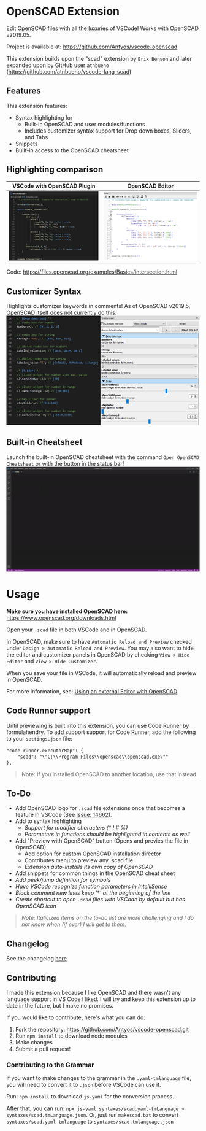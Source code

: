 # OpenSCAD Extension

Edit OpenSCAD files with all the luxuries of VSCode! Works with OpenSCAD v2019.05.

Project is available at: https://github.com/Antyos/vscode-openscad

This extension builds upon the "scad" extension by `Erik Benson` and later expanded upon by GitHub user `atnbueno` (https://github.com/atnbueno/vscode-lang-scad)

## Features
This extension features:
- Syntax highlighting for
   - Built-in OpenSCAD and user modules/functions
   - Includes customizer syntax support for Drop down boxes, Sliders, and Tabs
- Snippets
- Built-in access to the OpenSCAD cheatsheet

## Highlighting comparison
VSCode with OpenSCAD Plugin| OpenSCAD Editor
:-------------------------:|:-------------------------:
![comparison-vsc](media/screenshots/comparison-vsc.png) | ![comparison-os](media/screenshots/comparison-os.png)

Code: https://files.openscad.org/examples/Basics/intersection.html

## Customizer Syntax
Highlights customizer keywords in comments! As of OpenSCAD v2019.5, OpenSCAD itself does not currently do this.
![customizer-highlights](media/screenshots/customizer-highlights.png)

## Built-in Cheatsheet
Launch the built-in OpenSCAD cheatsheet with the command `Open OpenSCAD Cheatsheet` or with the button in the status bar!
![open-cheatsheet](media/screenshots/open-cheatsheet.gif)


# Usage
**Make sure you have installed OpenSCAD here:** https://www.openscad.org/downloads.html

Open your `.scad` file in both VSCode and in OpenSCAD.

In OpenSCAD, make sure to have `Automatic Reload and Preview` checked under `Design > Automatic Reload and Preview`. You may also want to hide the editor and customizer panels in OpenSCAD by checking `View > Hide Editor` and `View > Hide Customizer`.

When you save your file in VSCode, it will automatically reload and preview in OpenSCAD.

For more information, see: [Using an external Editor with OpenSCAD](https://en.wikibooks.org/wiki/OpenSCAD_User_Manual/Using_an_external_Editor_with_OpenSCAD)

## Code Runner support
Until previewing is built into this extension, you can use Code Runner by formulahendry. To add support support for Code Runner, add the following to your `settings.json` file:

```
"code-runner.executorMap": {
    "scad": "\"C:\\Program Files\\openscad\\openscad.exe\""
},
```
> Note: If you installed OpenSCAD to another location, use that instead.


## To-Do
- Add OpenSCAD logo for `.scad` file extensions once that becomes a feature in VSCode 
(See [Issue: 14662](https://github.com/microsoft/vscode/issues/14662)).
- Add to syntax highlighting
   - _Support for modifier characters (* ! # %)_
   - _Parameters in functions should be highlighted in contents as well_
- Add "Preview with OpenSCAD" button (Opens and previes the file in OpenSCAD)
   - Add option for custom OpenSCAD installation director
   - Contributes menu to preview any .scad file
   - _Extension auto-installs its own copy of OpenSCAD_
- Add snippets for common things in the OpenSCAD cheat sheet
- _Add peek/jump definition for symbols_
- _Have VSCode recognize function parameters in IntelliSense_
- _Block comment new lines keep '*' at the beginning of the line_
- _Create shortcut to open `.scad` files with VSCode by default but has OpenSCAD icon_

> _Note: Italicized items on the to-do list are more challenging and I do not know when (if ever) I will get to them._

## Changelog
See the changelog [here](https://github.com/Antyos/vscode-openscad/blob/master/CHANGELOG.md).

## Contributing
I made this extension because I like OpenSCAD and there wasn't any language support in VS Code I liked. I will try and keep this extension up to date in the future, but I make no promises.

If you would like to contribute, here's what you can do:
 1. Fork the repository: https://github.com/Antyos/vscode-openscad.git
 2. Run `npm install` to download node modules
 3. Make changes
 4. Submit a pull request!

### Contributing to the Grammar
If you want to make changes to the grammar in the `.yaml-tmlanguage` file, you will need to convert it to `.json` before VSCode can use it. 

Run: `npm install` to download `js-yaml` for the conversion process. 

After that, you can run: `npx js-yaml syntaxes/scad.yaml-tmLanguage > syntaxes/scad.tmLanguage.json`. Or, just run `makescad.bat` to convert `syntaxes/scad.yaml-tmlanguage` to `syntaxes/scad.tmlanguage.json`